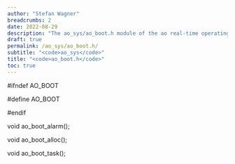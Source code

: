 ```yaml
---
author: "Stefan Wagner"
breadcrumbs: 2
date: 2022-08-29
description: "The ao_sys/ao_boot.h module of the ao real-time operating system."
draft: true
permalink: /ao_sys/ao_boot.h/ 
subtitle: "<code>ao_sys</code>"
title: "<code>ao_boot.h</code>"
toc: true
---
```


#ifndef AO_BOOT

#define AO_BOOT

#endif

void    ao_boot_alarm();

void    ao_boot_alloc();

void    ao_boot_task();

